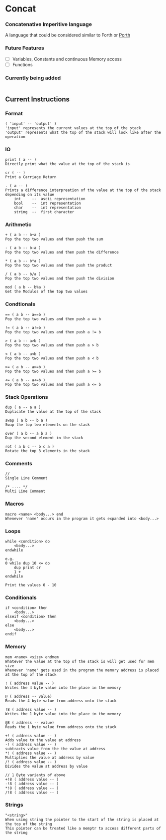 # Concat
### Concatenative Imperitive language

A language that could be considered similar to Forth or [Porth](https://gitlab.com/tsoding/porth)

### Future Features
- [ ] Variables, Constants and continuous Memory access
- [ ] Functions

### Currently being added
```
```

## Current Instructions
### Format
```
( 'input' -- 'output' )
'input' represents the current values at the top of the stack
'output' represents what the top of the stack will look like after the operation
```
### IO
```
print ( a -- )
Directly print what the value at the top of the stack is

cr ( -- )
Print a Carriage Return

. ( a -- )
Prints a difference interpreation of the value at the top of the stack depending on its value
    int     --  ascii representation
    bool    --  int representation
    char    --  int representation
    string  --  first character
```

### Arithmetic

```
+ ( a b -- b+a )
Pop the top two values and then push the sum

- ( a b -- b-a )
Pop the top two values and then push the difference

* ( a b -- b*a )
Pop the top two values and then push the product

/ ( a b -- b/a )
Pop the top two values and then push the division

mod ( a b -- b%a )
Get the Modulos of the top two values
```

### Condtionals
```
== ( a b -- a==b )
Pop the top two values and then push a == b

!= ( a b -- a!=b )
Pop the top two values and then push a != b

> ( a b -- a>b )
Pop the top two values and then push a > b

< ( a b -- a<b )
Pop the top two values and then push a < b

>= ( a b -- a>=b )
Pop the top two values and then push a >= b

<= ( a b -- a<=b )
Pop the top two values and then push a <= b
```

### Stack Operations
```
dup ( a -- a a )
Duplicate the value at the top of the stack

swap ( a b -- b a )
Swap the top two elements on the stack

over ( a b -- a b a )
Dup the second element in the stack

rot ( a b c -- b c a )
Rotate the top 3 elements in the stack
```

### Comments
```
//
Single Line Comment

/* .... */
Multi Line Comment
```
### Macros
````
macro <name> <body...> end
Whenever 'name' occurs in the program it gets expanded into <body...>
````

### Loops
```
while <condition> do 
    <body...> 
endwhile

e.g.
0 while dup 10 <= do
    dup print cr
    1 +
endwhile

Print the values 0 - 10
```

### Conditionals
```
if <condition> then
    <body...>
elseif <condition> then
    <body...>
else
    <body...>
endif
```

### Memory
```
mem <name> <size> endmem
Whatever the value at the top of the stack is will get used for mem size
Whenever 'name' gets used in the program the memory address is placed at the top of the stack

! ( address value -- )
Writes the 4 byte value into the place in the memory

@ ( address -- value)
Reads the 4 byte value from address onto the stack

!8 ( address value -- )
Writes the 1 byte value into the place in the memory

@8 ( address -- value)
Reads the 1 byte value from address onto the stack

+! ( address value -- )
Adds value to the value at address
-! ( address value -- )
subtracts value from the the value at address
*! ( address value -- )
Multiplies the value at address by value
/! ( address value -- )
Divides the value at address by value

// 1 Byte variants of above
+!8 ( address value -- )
-!8 ( address value -- )
*!8 ( address value -- )
/!8 ( address value -- )
```

### Strings
```
"<string>"
When using string the pointer to the start of the string is placed at the top of the string
This pointer can be treated like a memptr to access different parts of the string
```
